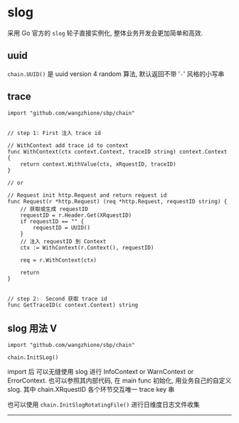 # slog

采用 Go 官方的 `slog` 轮子直接实例化, 整体业务开发会更加简单和高效.

## uuid

`chain.UUID()` 是 uuid version 4 random 算法, 默认返回不带 '`-`' 风格的小写串

## trace

```
import "github.com/wangzhione/sbp/chain"


// step 1: First 注入 trace id

// WithContext add trace id to context
func WithContext(ctx context.Context, traceID string) context.Context {
	return context.WithValue(ctx, xRquestID, traceID)
}

// or 

// Request init http.Request and return request id
func Request(r *http.Request) (req *http.Request, requestID string) {
	// 获取或生成 requestID
	requestID = r.Header.Get(XRquestID)
	if requestID == "" {
		requestID = UUID()
	}
	// 注入 requestID 到 Context
	ctx := WithContext(r.Context(), requestID)

	req = r.WithContext(ctx)

	return
}


// step 2:  Second 获取 trace id
func GetTraceID(c context.Context) string 
```

## slog 用法 Ⅴ

```
import "github.com/wangzhione/sbp/chain"

chain.InitSLog()
```

import 后 可以无缝使用 slog 进行 InfoContext or WarnContext or ErrorContext. 也可以参照其内部代码, 在 main func 初始化, 用业务自己的自定义 slog. 其中 chain.XRquestID 各个环节交互唯一 trace key 串

也可以使用 `chain.InitSlogRotatingFile()` 进行日维度日志文件收集

***

